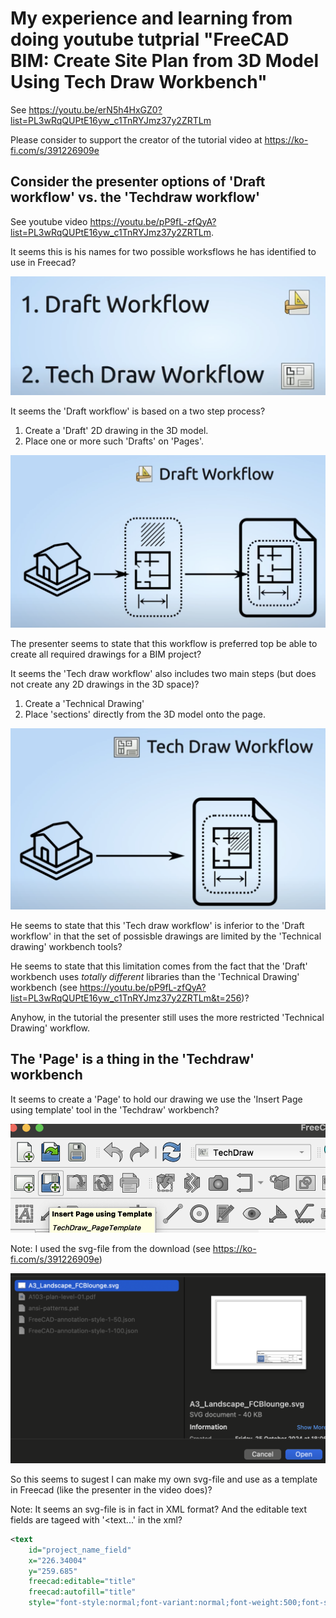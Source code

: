 # My experience and learning from doing youtube tutprial "FreeCAD BIM: Create Site Plan from 3D Model Using Tech Draw Workbench"

See <https://youtu.be/erN5h4HxGZ0?list=PL3wRqQUPtE16yw_c1TnRYJmz37y2ZRTLm>

Please consider to support the creator of the tutorial video at <https://ko-fi.com/s/391226909e>

## Consider the presenter options of 'Draft workflow' vs. the 'Techdraw workflow'

See youtube video <https://youtu.be/pP9fL-zfQyA?list=PL3wRqQUPtE16yw_c1TnRYJmz37y2ZRTLm>.

It seems this is his names for two possible worksflows he has identified to use in Freecad?

![alt text](image.png)

It seems the 'Draft workflow' is based on a two step process?

1. Create a 'Draft' 2D drawing in the 3D model.
2. Place one or more such 'Drafts' on 'Pages'.

![alt text](image-1.png)

The presenter seems to state that this workflow is preferred top be able to create all required drawings for a BIM project?

It seems the 'Tech draw workflow' also includes two main steps (but does not create any 2D drawings in the 3D space)?

1. Create a 'Technical Drawing'
2. Place 'sections' directly from the 3D model onto the page.

![alt text](image-3.png)

He seems to state that this 'Tech draw workflow' is inferior to the 'Draft workflow' in that the set of possisble drawings are limited by the 'Technical drawing' workbench tools?


He seems to state that this limitation comes from the fact that the 'Draft' workbench uses *totally different* libraries than the 'Technical Drawing' workbench (see <https://youtu.be/pP9fL-zfQyA?list=PL3wRqQUPtE16yw_c1TnRYJmz37y2ZRTLm&t=256>)?

Anyhow, in the tutorial the presenter still uses the more restricted 'Technical Drawing' workflow. 

## The 'Page' is a thing in the 'Techdraw' workbench

It seems to create a 'Page' to hold our drawing we use the 'Insert Page using template' tool in the 'Techdraw' workbench?

![alt text](image-4.png)

Note: I used the svg-file from the download (see <https://ko-fi.com/s/391226909e>)

![alt text](image-5.png)

So this seems to sugest I can make my own svg-file and use as a template in Freecad (like the presenter in the video does)?

Note: It seems an svg-file is in fact in XML format? And the editable text fields are tageed with '\<text...' in the xml?

```xml
<text
    id="project_name_field"
    x="226.34004"
    y="259.685"
    freecad:editable="title"
    freecad:autofill="title"
    style="font-style:normal;font-variant:normal;font-weight:500;font-stretch:normal;font-size:5px;font-family:Ubuntu;-inkscape-font-specification:'Ubuntu, Medium';font-variant-ligatures:normal;font-variant-caps:normal;font-variant-numeric:normal;font-variant-east-asian:normal;text-anchor:start;fill:#000000;stroke:none">
```
